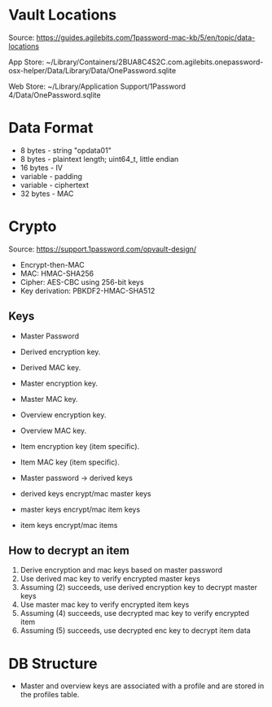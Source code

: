 Vault Locations
===============
Source:  https://guides.agilebits.com/1password-mac-kb/5/en/topic/data-locations

App Store:
~/Library/Containers/2BUA8C4S2C.com.agilebits.onepassword-osx-helper/Data/Library/Data/OnePassword.sqlite

Web Store:
~/Library/Application Support/1Password 4/Data/OnePassword.sqlite

Data Format
===========

- 8  bytes - string "opdata01"
- 8  bytes - plaintext length; uint64_t, little endian
- 16 bytes - IV
- variable - padding
- variable - ciphertext
- 32 bytes - MAC

Crypto
======

Source: https://support.1password.com/opvault-design/

- Encrypt-then-MAC
- MAC: HMAC-SHA256
- Cipher: AES-CBC using 256-bit keys
- Key derivation: PBKDF2-HMAC-SHA512

Keys
----

- Master Password
- Derived encryption key.
- Derived MAC key.
- Master encryption key.
- Master MAC key.
- Overview encryption key.
- Overview MAC key.
- Item encryption key (item specific).
- Item MAC key (item specific).

- Master password ->  derived keys
- derived keys encrypt/mac master keys
- master keys encrypt/mac item keys
- item keys encrypt/mac items

How to decrypt an item
----------------------

1. Derive encryption and mac keys based on master password
2. Use derived mac key to verify encrypted master keys
3. Assuming (2) succeeds, use derived encryption key to decrypt master keys
4. Use master mac key to verify encrypted item keys
5. Assuming (4) succeeds, use decrypted mac key to verify encrypted item
6. Assuming (5) succeeds, use decrypted enc key to decrypt item data


DB Structure
============

- Master and overview keys are associated with a profile and are stored in
  the profiles table.
